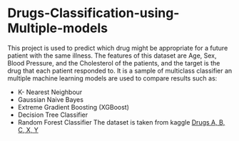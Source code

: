 # Drugs-Classification-using-Multiple-models
This project is used to predict which drug might be appropriate for a future patient with the same illness. The features of this dataset are Age, Sex, Blood Pressure, and the Cholesterol of the patients, and the target is the drug that each patient responded to.
It is a sample of multiclass classifier an multiple machine learning models are used to compare results such as:
- K- Nearest Neighbour
- Gaussian Naive Bayes
- Extreme Gradient Boosting (XGBoost)
- Decision Tree Classifier
- Random Forest Classifier
The dataset is taken from kaggle [Drugs A, B, C, X, Y](https://www.kaggle.com/pablomgomez21/drugs-a-b-c-x-y-for-decision-trees)

